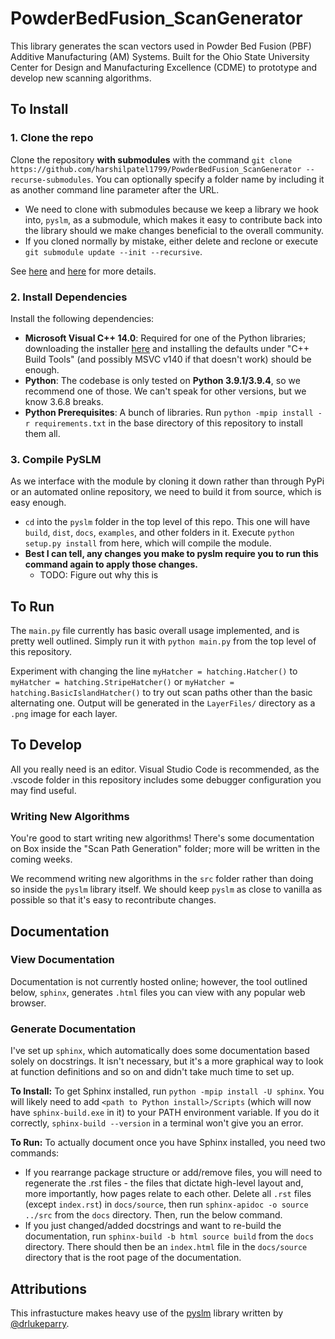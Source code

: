 # PowderBedFusion_ScanGenerator

This library generates the scan vectors used in Powder Bed Fusion (PBF) Additive Manufacturing (AM) Systems. Built for the Ohio State University Center for Design and Manufacturing Excellence (CDME) to prototype and develop new scanning algorithms.

## To Install

### 1. Clone the repo 
Clone the repository **with submodules** with the command `git clone https://github.com/harshilpatel1799/PowderBedFusion_ScanGenerator --recurse-submodules`. You can optionally specify a folder name by including it as another command line parameter after the URL. 
- We need to clone with submodules because we keep a library we hook into, `pyslm`, as a submodule, which makes it easy to contribute back into the library should we make changes beneficial to the overall community.
- If you cloned normally by mistake, either delete and reclone or execute `git submodule update --init --recursive`.

See [here](http://openmetric.org/til/programming/git-pull-with-submodule/) and [here](https://stackoverflow.com/questions/1030169/easy-way-to-pull-latest-of-all-git-submodules) for more details.

### 2. Install Dependencies
Install the following dependencies:

- **Microsoft Visual C++ 14.0**: Required for one of the Python libraries; downloading the installer [here](https://visualstudio.microsoft.com/visual-cpp-build-tools/) and installing the defaults under "C++ Build Tools" (and possibly MSVC v140 if that doesn't work) should be enough.
- **Python**: The codebase is only tested on **Python 3.9.1/3.9.4**, so we recommend one of those. We can't speak for other versions, but we know 3.6.8 breaks. 
- **Python Prerequisites**: A bunch of libraries. Run `python -mpip install -r requirements.txt` in the base directory of this repository to install them all.

### 3. Compile PySLM
As we interface with the module by cloning it down rather than through PyPi or an automated online repository, we need to build it from source, which is easy enough.
- `cd` into the `pyslm` folder in the top level of this repo. This one will have `build`, `dist`, `docs`, `examples`, and other folders in it. Execute `python setup.py install` from here, which will compile the module.
- **Best I can tell, any changes you make to pyslm require you to run this command again to apply those changes.** 
    - TODO: Figure out why this is 

## To Run

The `main.py` file currently has basic overall usage implemented, and is pretty well outlined. Simply run it with `python main.py` from the top level of this repository. 

Experiment with changing the line `myHatcher = hatching.Hatcher()` to `myHatcher = hatching.StripeHatcher()` or `myHatcher = hatching.BasicIslandHatcher()` to try out scan paths other than the basic alternating one. Output will be generated in the `LayerFiles/` directory as a `.png` image for each layer.

## To Develop
All you really need is an editor. Visual Studio Code is recommended, as the .vscode folder in this repository includes some debugger configuration you may find useful. 

### Writing New Algorithms
You're good to start writing new algorithms! There's some documentation on Box inside the "Scan Path Generation" folder; more will be written in the coming weeks. 

We recommend writing new algorithms in the `src` folder rather than doing so inside the `pyslm` library itself. We should keep `pyslm` as close to vanilla as possible so that it's easy to recontribute changes.

## Documentation

### View Documentation
Documentation is not currently hosted online; however, the tool outlined below, `sphinx`, generates `.html` files you can view with any popular web browser.

### Generate Documentation
I've set up `sphinx`, which automatically does some documentation based solely on docstrings. It isn't necessary, but it's a more graphical way to look at function definitions and so on and didn't take much time to set up. 

**To Install:** To get Sphinx installed, run `python -mpip install -U sphinx`. You will likely need to add `<path to Python install>/Scripts` (which will now have `sphinx-build.exe` in it) to your PATH environment variable. If you do it correctly, `sphinx-build --version` in a terminal won't give you an error.

**To Run:** To actually document once you have Sphinx installed, you need two commands: 
- If you rearrange package structure or add/remove files, you will need to regenerate the .rst files - the files that dictate high-level layout and, more importantly, how pages relate to each other. Delete all `.rst` files (except `index.rst`) in `docs/source`, then run `sphinx-apidoc -o source ../src` from the `docs` directory. Then, run the below command.
- If you just changed/added docstrings and want to re-build the documentation, run `sphinx-build -b html source build` from the `docs` directory. There should then be an `index.html` file in the `docs/source` directory that is the root page of the documentation. 

## Attributions

This infrastucture makes heavy use of the [pyslm](https://github.com/drlukeparry/pyslm/) library written by [@drlukeparry](https://github.com/drlukeparry). 

